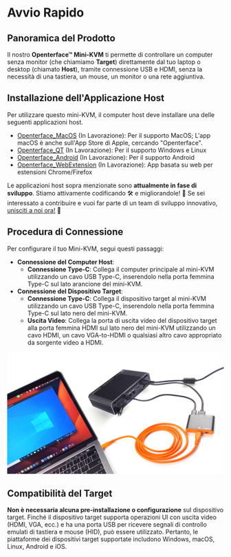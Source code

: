 # Avvio Rapido

## Panoramica del Prodotto

Il nostro **Openterface™ Mini-KVM** ti permette di controllare un computer senza monitor (che chiamiamo **Target**) direttamente dal tuo laptop o desktop (chiamato **Host**), tramite connessione USB e HDMI, senza la necessità di una tastiera, un mouse, un monitor o una rete aggiuntiva.

## Installazione dell'Applicazione Host

Per utilizzare questo mini-KVM, il computer host deve installare una delle seguenti applicazioni host.

- [Openterface_MacOS](https://github.com/TechxArtisanStudio/Openterface_MacOS) (In Lavorazione): Per il supporto MacOS; L'app macOS è anche sull'App Store di Apple, cercando "Openterface".
- [Openterface_QT](https://github.com/TechxArtisanStudio/Openterface_QT) (In Lavorazione): Per il supporto Windows e Linux
- [Openterface_Android](https://github.com/TechxArtisanStudio/Openterface_Android) (In Lavorazione): Per il supporto Android
- [Openterface_WebExtension](https://github.com/TechxArtisanStudio/Openterface_WebExtension) (In Lavorazione): App basata su web per estensioni Chrome/Firefox

Le applicazioni host sopra menzionate sono **attualmente in fase di sviluppo**. Stiamo attivamente codificando 🛠️ e migliorandole! 💪 Se sei interessato a contribuire e vuoi far parte di un team di sviluppo innovativo, [unisciti a noi ora!](mailto:info@techxartisan.com) 🚀

## Procedura di Connessione

Per configurare il tuo Mini-KVM, segui questi passaggi:

- **Connessione del Computer Host**:
    - **Connessione Type-C**: Collega il computer principale al mini-KVM utilizzando un cavo USB Type-C, inserendolo nella porta femmina Type-C sul lato arancione del mini-KVM.
- **Connessione del Dispositivo Target**:
    - **Connessione Type-C**: Collega il dispositivo target al mini-KVM utilizzando un cavo USB Type-C, inserendolo nella porta femmina Type-C sul lato nero del mini-KVM.
    - **Uscita Video**: Collega la porta di uscita video del dispositivo target alla porta femmina HDMI sul lato nero del mini-KVM utilizzando un cavo HDMI, un cavo VGA-to-HDMI o qualsiasi altro cavo appropriato da sorgente video a HDMI.

![use-case-pc-angled-view](images/product/use-case-pc-angled-view.jpg)

## Compatibilità del Target

**Non è necessaria alcuna pre-installazione o configurazione** sul dispositivo target. Finché il dispositivo target supporta operazioni UI con uscita video (HDMI, VGA, ecc.) e ha una porta USB per ricevere segnali di controllo emulati di tastiera e mouse (HID), può essere utilizzato. Pertanto, le piattaforme dei dispositivi target supportate includono Windows, macOS, Linux, Android e iOS.
